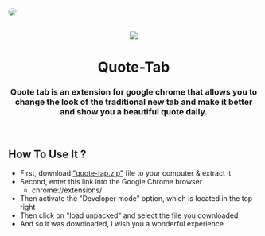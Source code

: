 <img src="https://kareem.is-a.dev/img/projects/quoteTab.png" style="border-radius: 10px"></img>

<br>

<div align="center">
  <img src="https://raw.githubusercontent.com/kareem-m/Quote-Tab/main/public/icons/icon_128.png"></img>

# Quote-Tab
### Quote tab is an extension for google chrome that allows you to change the look of the traditional new tab and make it better and show you a beautiful quote daily.
</div>
<br>

## How To Use It ?
- First, download ["quote-tap.zip"](https://quote-tab.netlify.app/) file to your computer & extract it
- Second, enter this link into the Google Chrome browser
  - chrome://extensions/
- Then activate the "Developer mode" option, which is located in the top right
- Then click on "load unpacked" and select the file you downloaded
- And so it was downloaded, I wish you a wonderful experience